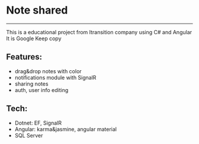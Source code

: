 # Note shared

-----

This is a educational project from Itransition company using С# and Angular
It is Google Keep copy

## Features:

- drag&drop notes with color
- notifications module with SignalR
- sharing notes
- auth, user info editing

## Tech:

- Dotnet: EF, SignalR
- Angular: karma&jasmine, angular material
- SQL Server
